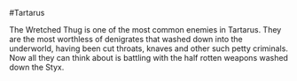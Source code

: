 #Tartarus 

The Wretched Thug is one of the most common enemies in Tartarus. They are the most worthless of denigrates that washed down into the underworld, having been cut throats, knaves and other such petty criminals. Now all they can think about is battling with the half rotten weapons washed down the Styx.

